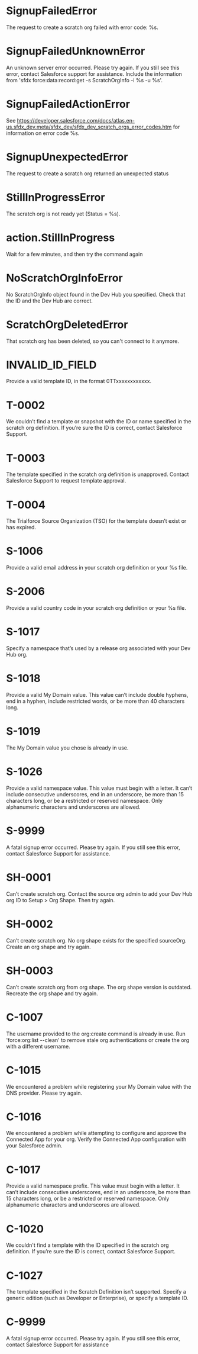 # SignupFailedError

The request to create a scratch org failed with error code: %s.

# SignupFailedUnknownError

An unknown server error occurred. Please try again. If you still see this error, contact Salesforce support for assistance. Include the information from 'sfdx force:data:record:get -s ScratchOrgInfo -i %s -u %s'.

# SignupFailedActionError

See https://developer.salesforce.com/docs/atlas.en-us.sfdx_dev.meta/sfdx_dev/sfdx_dev_scratch_orgs_error_codes.htm for information on error code %s.

# SignupUnexpectedError

The request to create a scratch org returned an unexpected status

# StillInProgressError

The scratch org is not ready yet (Status = %s).

# action.StillInProgress

Wait for a few minutes, and then try the command again

# NoScratchOrgInfoError

No ScratchOrgInfo object found in the Dev Hub you specified. Check that the ID and the Dev Hub are correct.

# ScratchOrgDeletedError

That scratch org has been deleted, so you can't connect to it anymore.

# INVALID_ID_FIELD

Provide a valid template ID, in the format 0TTxxxxxxxxxxxx.

# T-0002

We couldn’t find a template or snapshot with the ID or name specified in the scratch org definition. If you’re sure the ID is correct, contact Salesforce Support.

# T-0003

The template specified in the scratch org definition is unapproved. Contact Salesforce Support to request template approval.

# T-0004

The Trialforce Source Organization (TSO) for the template doesn’t exist or has expired.

# S-1006

Provide a valid email address in your scratch org definition or your %s file.

# S-2006

Provide a valid country code in your scratch org definition or your %s file.

# S-1017

Specify a namespace that’s used by a release org associated with your Dev Hub org.

# S-1018

Provide a valid My Domain value. This value can’t include double hyphens, end in a hyphen, include restricted words, or be more than 40 characters long.

# S-1019

The My Domain value you chose is already in use.

# S-1026

Provide a valid namespace value. This value must begin with a letter. It can’t include consecutive underscores, end in an underscore, be more than 15 characters long, or be a restricted or reserved namespace. Only alphanumeric characters and underscores are allowed.

# S-9999

A fatal signup error occurred. Please try again. If you still see this error, contact Salesforce Support for assistance.

# SH-0001

Can’t create scratch org. Contact the source org admin to add your Dev Hub org ID to Setup > Org Shape. Then try again.

# SH-0002

Can’t create scratch org. No org shape exists for the specified sourceOrg. Create an org shape and try again.

# SH-0003

Can’t create scratch org from org shape. The org shape version is outdated. Recreate the org shape and try again.

# C-1007

The username provided to the org:create command is already in use. Run 'force:org:list --clean' to remove stale org authentications or create the org with a different username.

# C-1015

We encountered a problem while registering your My Domain value with the DNS provider. Please try again.

# C-1016

We encountered a problem while attempting to configure and approve the Connected App for your org. Verify the Connected App configuration with your Salesforce admin.

# C-1017

Provide a valid namespace prefix. This value must begin with a letter. It can’t include consecutive underscores, end in an underscore, be more than 15 characters long, or be a restricted or reserved namespace. Only alphanumeric characters and underscores are allowed.

# C-1020

We couldn't find a template with the ID specified in the scratch org definition. If you’re sure the ID is correct, contact Salesforce Support.

# C-1027

The template specified in the Scratch Definition isn’t supported. Specify a generic edition (such as Developer or Enterprise), or specify a template ID.

# C-9999

A fatal signup error occurred. Please try again. If you still see this error, contact Salesforce Support for assistance
